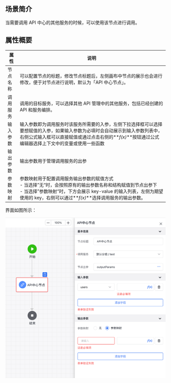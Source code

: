 ## 场景简介

当需要调用 API 中心的其他服务的时候，可以使用该节点进行调用。



## 属性概要

| 属性     | 说明                                                                                                                                                                                                                                             |
| -------- | ------------------------------------------------------------------------------------------------------------------------------------------------------------------------------------------------------------------------------------------------ |
| 节点名称 | 可以配置节点的标题，修改节点标题后，左侧画布中节点的展示也会进行修改，便于对节点进行说明，默认为「API 中心节点」。                                                                                                                               |
| 调用服务 | 调用的目标服务，可以选择其他 API 管理中的其他服务，包括已经创建的 API 和服务编排。                                                                                                                                                               |
| 输入参数 | 输入参数即为调用服务时该服务所需要的入参，左侧下拉选择框可以选择要想赋值的入参，如果输入参数为必填时会自动展示到输入参数列表中，右侧公式输入框可以直接赋值或通过点击右侧的**_f(x)_**按钮通过公式编辑器选择上下文中的变量或使用一些函数           |
| 输出参数 | 输出参数用于管理调用服务的出参                                                                                                                                                                                                                   |
| 参数映射 | 参数映射用于配置调用服务输出参数的赋值方式<br />- 当选择”无“时，会按照原有的输出参数名称和结构赋值到节点出参下 <br />- 当选择”参数映射“时，下方会展示 key-value 的输入列表，左侧为期望使用的 key，右侧可以通过**_f(x)_**选择调用服务的输出参数。 |



界面如图所示：

![api-center-01](/img/服务编排/活动节点/调用服务类/api-center-01.png)

